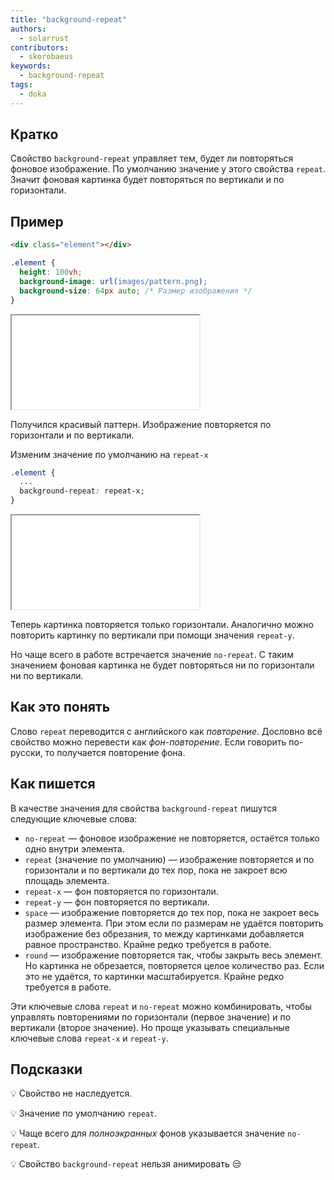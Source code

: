 ```yaml
---
title: "background-repeat"
authors:
  - solarrust
contributors:
  - skorobaeus
keywords:
  - background-repeat
tags:
  - doka
---
```


## Кратко

Свойство `background-repeat` управляет тем, будет ли повторяться фоновое изображение. По умолчанию значение у этого свойства `repeat`. Значит фоновая картинка будет повторяться по вертикали и по горизонтали.

## Пример

```html
<div class="element"></div>
```

```css
.element {
  height: 100vh;
  background-image: url(images/pattern.png);
  background-size: 64px auto; /* Размер изображения */
}
```

<iframe title="Повтор по x и y — background-repeat — Дока" src="demos/repeat/index.html"></iframe>

Получился красивый паттерн. Изображение повторяется по горизонтали и по вертикали.

Изменим значение по умолчанию на `repeat-x`

```css
.element {
  ...
  background-repeat: repeat-x;
}
```

<iframe title="Повтор по x — background-repeat — Дока" src="demos/repeat-x/index.html"></iframe>

Теперь картинка повторяется только горизонтали. Аналогично можно повторить картинку по вертикали при помощи значения `repeat-y`.

Но чаще всего в работе встречается значение `no-repeat`. С таким значением фоновая картинка не будет повторяться ни по горизонтали ни по вертикали.

## Как это понять

Слово `repeat` переводится с английского как _повторение_. Дословно всё свойство можно перевести как _фон-повторение_. Если говорить по-русски, то получается повторение фона.

## Как пишется

В качестве значения для свойства `background-repeat` пишутся следующие ключевые слова:

- `no-repeat` — фоновое изображение не повторяется, остаётся только одно внутри элемента.
- `repeat` (значение по умолчанию) — изображение повторяется и по горизонтали и по вертикали до тех пор, пока не закроет всю площадь элемента.
- `repeat-x` — фон повторяется по горизонтали.
- `repeat-y` — фон повторяется по вертикали.
- `space` — изображение повторяется до тех пор, пока не закроет весь размер элемента. При этом если по размерам не удаётся повторить изображение без обрезания, то между картинками добавляется равное пространство. Крайне редко требуется в работе.
- `round` — изображение повторяется так, чтобы закрыть весь элемент. Но картинка не обрезается, повторяется целое количество раз. Если это не удаётся, то картинки масштабируется. Крайне редко требуется в работе.

Эти ключевые слова `repeat` и `no-repeat` можно комбинировать, чтобы управлять повторениями по горизонтали (первое значение) и по вертикали (второе значение). Но проще указывать специальные ключевые слова `repeat-x` и `repeat-y`.

## Подсказки

💡 Свойство не наследуется.

💡 Значение по умолчанию `repeat`.

💡 Чаще всего для _полноэкранных_ фонов указывается значение `no-repeat`.

💡 Свойство `background-repeat` нельзя анимировать 😒
